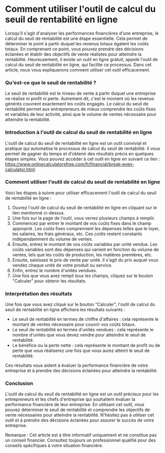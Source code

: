 Comment utiliser l'outil de calcul du seuil de rentabilité en ligne
===================================================================

Lorsqu'il s'agit d'analyser les performances financières d'une entreprise, le calcul du seuil de rentabilité est une étape essentielle. Cela permet de déterminer le point à partir duquel les revenus totaux égalent les coûts totaux. En comprenant ce point, vous pouvez prendre des décisions éclairées et établir des objectifs de vente réalistes pour atteindre la rentabilité. Heureusement, il existe un outil en ligne gratuit, appelé l'outil de calcul du seuil de rentabilité en ligne, qui facilite ce processus. Dans cet article, nous vous expliquerons comment utiliser cet outil efficacement.

### Qu'est-ce que le seuil de rentabilité ?

Le seuil de rentabilité est le niveau de vente à partir duquel une entreprise ne réalise ni profit ni perte. Autrement dit, c'est le moment où les revenus générés couvrent exactement les coûts engagés. Le calcul du seuil de rentabilité permet aux entrepreneurs de mieux comprendre les coûts fixes et variables de leur activité, ainsi que le volume de ventes nécessaire pour atteindre la rentabilité.

### Introduction à l'outil de calcul du seuil de rentabilité en ligne

L'outil de calcul du seuil de rentabilité en ligne est un outil convivial et pratique qui automatise le processus de calcul du seuil de rentabilité. Il vous permet de gagner du temps et d'obtenir des résultats précis en quelques étapes simples. Vous pouvez accéder à cet outil en ligne en suivant ce lien : <https://www.onlinecalculatorsfree.com/fr/financial/break-even-calculator.html>.

### Comment utiliser l'outil de calcul du seuil de rentabilité en ligne

Voici les étapes à suivre pour utiliser efficacement l'outil de calcul du seuil de rentabilité en ligne :

1. Ouvrez l'outil de calcul du seuil de rentabilité en ligne en cliquant sur le lien mentionné ci-dessus.
2. Une fois sur la page de l'outil, vous verrez plusieurs champs à remplir.
3. Commencez par entrer le montant de vos coûts fixes dans le champ approprié. Les coûts fixes comprennent les dépenses telles que le loyer, les salaires, les frais généraux, etc. Ces coûts restent constants indépendamment du volume de ventes.
4. Ensuite, entrez le montant de vos coûts variables par unité vendue. Les coûts variables sont des dépenses qui varient en fonction du volume de ventes, tels que les coûts de production, les matières premières, etc.
5. Ensuite, saisissez le prix de vente par unité. Il s'agit du prix auquel vous vendez chaque unité de votre produit ou service.
6. Enfin, entrez le nombre d'unités vendues.
7. Une fois que vous avez rempli tous les champs, cliquez sur le bouton "Calculer" pour obtenir les résultats.

### Interprétation des résultats

Une fois que vous avez cliqué sur le bouton "Calculer", l'outil de calcul du seuil de rentabilité en ligne affichera les résultats suivants :

- Le seuil de rentabilité en termes de chiffre d'affaires : cela représente le montant de ventes nécessaire pour couvrir vos coûts totaux.
- Le seuil de rentabilité en termes d'unités vendues : cela représente le nombre d'unités que vous devez vendre pour atteindre le seuil de rentabilité.
- Le bénéfice ou la perte nette : cela représente le montant de profit ou de perte que vous réaliserez une fois que vous aurez atteint le seuil de rentabilité.

Ces résultats vous aident à évaluer la performance financière de votre entreprise et à prendre des décisions éclairées pour atteindre la rentabilité.

### Conclusion

L'outil de calcul du seuil de rentabilité en ligne est un outil précieux pour les entrepreneurs et les chefs d'entreprise qui souhaitent évaluer la performance financière de leur entreprise. En utilisant cet outil, vous pouvez déterminer le seuil de rentabilité et comprendre les objectifs de vente nécessaires pour atteindre la rentabilité. N'hésitez pas à utiliser cet outil et à prendre des décisions éclairées pour assurer le succès de votre entreprise.

Remarque : Cet article est à titre informatif uniquement et ne constitue pas un conseil financier. Consultez toujours un professionnel qualifié pour des conseils spécifiques à votre situation financière.